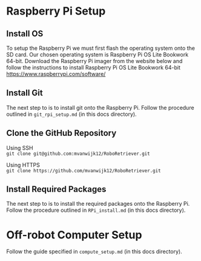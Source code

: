 # Raspberry Pi Setup
## Install OS
To setup the Raspberry Pi we must first flash the operating system onto the SD card. Our chosen operating system is Raspberry Pi OS Lite Bookwork 64-bit. Download the Raspberry Pi imager from  the website below and follow the instructions to install Raspberry Pi OS Lite Bookwork 64-bit
https://www.raspberrypi.com/software/ 

## Install Git
The next step to is to install git onto the Raspberry Pi. Follow the procedure outlined in `git_rpi_setup.md` (in this docs directory).

## Clone the GitHub Repository
Using SSH </br>
`git clone git@github.com:mvanwijk12/RoboRetriever.git` </br>

Using HTTPS </br>
`git clone https://github.com/mvanwijk12/RoboRetriever.git` </br>

## Install Required Packages 
The next step to is to install the required packages onto the Raspberry Pi. Follow the procedure outlined in `RPi_install.md` (in this docs directory).

# Off-robot Computer Setup
Follow the guide specified in `compute_setup.md` (in this docs directory).
